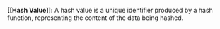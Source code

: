 **[[Hash Value]]:** A hash value is a unique identifier produced by a hash function, representing the content of the data being hashed.